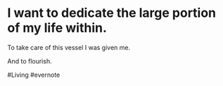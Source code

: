 # I want to dedicate the large portion of my life within.

To take care of this vessel I was given me.

And to flourish.

\#Living #evernote

